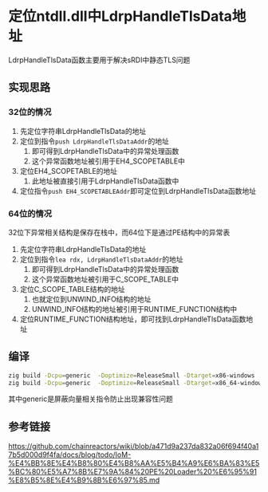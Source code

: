 # 定位ntdll.dll中LdrpHandleTlsData地址

LdrpHandleTlsData函数主要用于解决sRDI中静态TLS问题

## 实现思路

### 32位的情况

1. 先定位字符串LdrpHandleTlsData的地址
1. 定位到指令`push LdrpHandleTlsDataAddr`的地址
   1. 即可得到LdrpHandleTlsData中的异常处理函数
   1. 这个异常函数地址被引用于EH4_SCOPETABLE中
1. 定位EH4_SCOPETABLE的地址
   1. 此地址被直接引用于LdrpHandleTlsData函数中
1. 定位指令`push EH4_SCOPETABLEAddr`即可定位到LdrpHandleTlsData函数地址

### 64位的情况

32位下异常相关结构是保存在栈中，而64位下是通过PE结构中的异常表

1. 先定位字符串LdrpHandleTlsData的地址
1. 定位到指令`lea rdx, LdrpHandleTlsDataAddr`的地址
   1. 即可得到LdrpHandleTlsData中的异常处理函数
   1. 这个异常函数地址被引用于C_SCOPE_TABLE中
1. 定位C_SCOPE_TABLE结构的地址
   1. 也就定位到UNWIND_INFO结构的地址
   1. UNWIND_INFO结构的地址被引用于RUNTIME_FUNCTION结构中
1. 定位RUNTIME_FUNCTION结构地址，即可找到LdrpHandleTlsData函数地址


## 编译

```bash
zig build -Dcpu=generic  -Doptimize=ReleaseSmall -Dtarget=x86-windows
zig build -Dcpu=generic  -Doptimize=ReleaseSmall -Dtarget=x86_64-windows
```

其中generic是屏蔽向量相关指令防止出现兼容性问题

## 参考链接

<https://github.com/chainreactors/wiki/blob/a471d9a237da832a06f694f40a17b5d000d9f4fa/docs/blog/todo/IoM-%E4%BB%8E%E4%B8%80%E4%B8%AA%E5%B4%A9%E6%BA%83%E5%BC%80%E5%A7%8B%E7%9A%84%20PE%20Loader%20%E6%95%91%E8%B5%8E%E4%B9%8B%E6%97%85.md>
